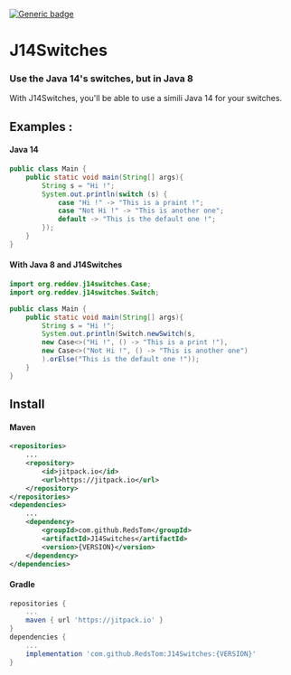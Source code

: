 [![Generic badge](https://img.shields.io/badge/Version-v1.0--RC-blue.svg)](https://shields.io/)

# J14Switches 
### Use the Java 14's switches, but in Java 8

With J14Switches, you'll be able to use a simili Java 14 for your switches.

## Examples : 
#### Java 14
```java
public class Main {
    public static void main(String[] args){
        String s = "Hi !";
        System.out.println(switch (s) {
            case "Hi !" -> "This is a praint !";
            case "Not Hi !" -> "This is another one";
            default -> "This is the default one !";
        });
    }
}
```

#### With Java 8 and J14Switches
```java
import org.reddev.j14switches.Case;
import org.reddev.j14switches.Switch;

public class Main {
    public static void main(String[] args){
        String s = "Hi !";
        System.out.println(Switch.newSwitch(s, 
        new Case<>("Hi !", () -> "This is a print !"),
        new Case<>("Not Hi !", () -> "This is another one")
        ).orElse("This is the default one !"));
    }
}
```

## Install

#### Maven
```xml
<repositories>
    ...
    <repository>
        <id>jitpack.io</id>
        <url>https://jitpack.io</url>
    </repository>
</repositories>
<dependencies>
    ...
    <dependency>
	    <groupId>com.github.RedsTom</groupId>
	    <artifactId>J14Switches</artifactId>
	    <version>{VERSION}</version>
	</dependency>
</dependencies>
```

#### Gradle
```groovy
repositories {
    ...
    maven { url 'https://jitpack.io' }
}
dependencies {
    ...
    implementation 'com.github.RedsTom:J14Switches:{VERSION}'
}
```